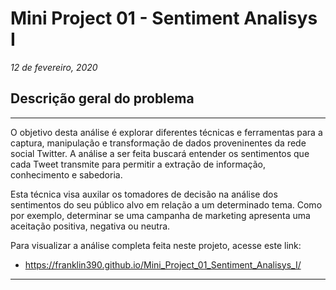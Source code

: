 # **Mini Project 01 - Sentiment Analisys I**

*12 de fevereiro, 2020*

## **Descrição geral do problema**

---

O objetivo desta análise é explorar diferentes técnicas e ferramentas para a captura, manipulação e transformação de dados proveninentes da rede social Twitter. A análise a ser feita buscará entender os sentimentos que cada Tweet transmite para permitir a extração de informação, conhecimento e sabedoria.

Esta técnica visa auxilar os tomadores de decisão na análise dos sentimentos do seu público alvo em relação a um determinado tema. Como por exemplo, determinar se uma campanha de marketing apresenta uma aceitação positiva, negativa ou neutra.

Para visualizar a análise completa feita neste projeto, acesse este link:

* https://franklin390.github.io/Mini_Project_01_Sentiment_Analisys_I/

---
